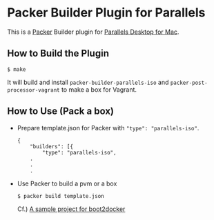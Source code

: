 # Packer Builder Plugin for Parallels

This is a [Packer](http://www.packer.io/) Builder plugin for [Parallels Desktop for Mac](http://www.parallels.com/products/desktop/).

## How to Build the Plugin

	$ make

It will build and install `packer-builder-parallels-iso` and `packer-post-processor-vagrant` to make a box for Vagrant.

## How to Use (Pack a box)

- Prepare template.json for Packer with `"type": "parallels-iso"`.

	```
	{
		"builders": [{
			"type": "parallels-iso",
		.
		.
		.
	```

- Use Packer to build a pvm or a box

	`$ packer build template.json`

	Cf.) [A sample project for boot2docker](https://github.com/YungSang/packer-parallels/tree/boot2docker/boot2docker)